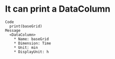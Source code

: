 # It can print a DataColumn

    Code
      print(baseGrid)
    Message
      <DataColumn>
        * Name: baseGrid
        * Dimension: Time
        * Unit: min
        * DisplayUnit: h

